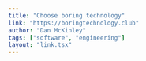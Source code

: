 ```yaml
---
title: "Choose boring technology"
link: "https://boringtechnology.club"
author: "Dan McKinley"
tags: ["software", "engineering"]
layout: "link.tsx"
---
```

